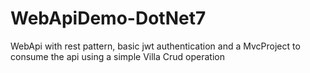 # WebApiDemo-DotNet7
WebApi with rest pattern, basic jwt authentication and a MvcProject to consume the api using a simple Villa Crud operation
